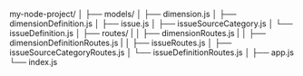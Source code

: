 my-node-project/
│
├── models/
    │   ├── dimension.js
    │   ├── dimensionDefinition.js
    │   ├── issue.js
    │   ├── issueSourceCategory.js
    │   └── issueDefinition.js
│
├── routes/
|    │   ├── dimensionRoutes.js
|    │   ├── dimensionDefinitionRoutes.js
|    │   ├── issueRoutes.js
    │   ├── issueSourceCategoryRoutes.js
    │   └── issueDefinitionRoutes.js
│
├── app.js
└── index.js
